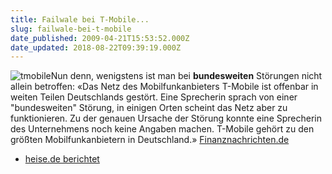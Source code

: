```yaml
---
title: Failwale bei T-Mobile...
slug: failwale-bei-t-mobile
date_published: 2009-04-21T15:53:52.000Z
date_updated: 2018-08-22T09:39:19.000Z
---
```


![tmobile](//picdump.thafaker.de/2009/04/tmobile.jpg)Nun denn, wenigstens ist man bei **bundesweiten** Störungen nicht allein betroffen: «Das Netz des Mobilfunkanbieters T-Mobile ist offenbar in weiten Teilen Deutschlands gestört. Eine Sprecherin sprach von einer "bundesweiten" Störung, in einigen Orten scheint das Netz aber zu funktionieren. Zu der genauen Ursache der Störung konnte eine Sprecherin des Unternehmens noch keine Angaben machen. T-Mobile gehört zu den größten Mobilfunkanbietern in Deutschland.» [Finanznachrichten.de](http://www.finanznachrichten.de/nachrichten-2009-04/13686664-t-mobile-netz-offenbar-in-weiten-teilen-deutschlands-gestoert-003.htm)

- [heise.de berichtet](http://www.heise.de/newsticker/T-Mobile-Netz-bundesweit-ausgefallen--/meldung/136517)
